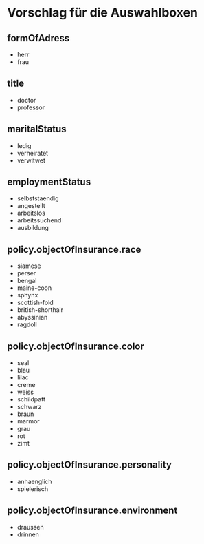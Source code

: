 # Vorschlag für die Auswahlboxen
## formOfAdress
- herr
- frau

## title
- doctor
- professor

## maritalStatus
- ledig
- verheiratet
- verwitwet

## employmentStatus
- selbststaendig
- angestellt
- arbeitslos
- arbeitssuchend
- ausbildung

## policy.objectOfInsurance.race
- siamese
- perser
- bengal
- maine-coon
- sphynx
- scottish-fold
- british-shorthair
- abyssinian
- ragdoll

## policy.objectOfInsurance.color
- seal
- blau
- lilac
- creme
- weiss
- schildpatt
- schwarz
- braun
- marmor
- grau
- rot
- zimt

## policy.objectOfInsurance.personality
- anhaenglich
- spielerisch

## policy.objectOfInsurance.environment
- draussen
- drinnen